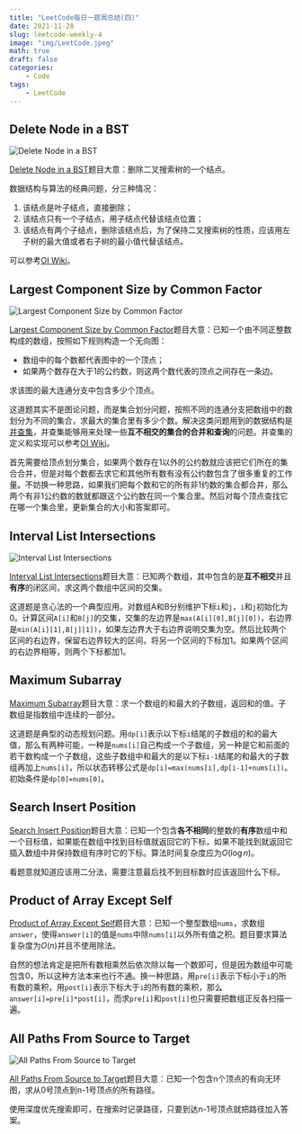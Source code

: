 ```yaml
---
title: "LeetCode每日一题周总结(四)"
date: 2021-11-28
slug: leetcode-weekly-4
image: "img/LeetCode.jpeg"
math: true
draft: false
categories:
    - Code
tags:
    - LeetCode
---
```


## Delete Node in a BST

![Delete Node in a BST](https://assets.leetcode.com/uploads/2020/09/04/del_node_1.jpg)

[Delete Node in a BST](https://leetcode.com/problems/delete-node-in-a-bst/)题目大意：删除二叉搜索树的一个结点。

数据结构与算法的经典问题，分三种情况：

1. 该结点是叶子结点，直接删除；
2. 该结点只有一个子结点，用子结点代替该结点位置；
3. 该结点有两个子结点，删除该结点后，为了保持二叉搜索树的性质，应该用左子树的最大值或者右子树的最小值代替该结点。

可以参考[OI Wiki](https://oi-wiki.org/ds/bst/#_6)。

## Largest Component Size by Common Factor

![Largest Component Size by Common Factor](https://assets.leetcode.com/uploads/2018/12/01/ex3.png)

[Largest Component Size by Common Factor](https://leetcode.com/problems/largest-component-size-by-common-factor/)题目大意：已知一个由不同正整数构成的数组，按照如下规则构造一个无向图：

- 数组中的每个数都代表图中的一个顶点；
- 如果两个数存在大于1的公约数，则这两个数代表的顶点之间存在一条边。

求该图的最大连通分支中包含多少个顶点。

这道题其实不是图论问题，而是集合划分问题，按照不同的连通分支把数组中的数划分为不同的集合，求最大的集合里有多少个数。解决这类问题用到的数据结构是[并查集](https://oi-wiki.org/ds/dsu/)，并查集能够用来处理一些**互不相交的集合的合并和查询**的问题。并查集的定义和实现可以参考[OI Wiki](https://oi-wiki.org/ds/dsu/)。

首先需要给顶点划分集合，如果两个数存在1以外的公约数就应该把它们所在的集合合并，但是对每个数都去求它和其他所有数有没有公约数包含了很多重复的工作量。不妨换一种思路，如果我们把每个数和它的所有非1约数的集合都合并，那么两个有非1公约数的数就都跟这个公约数在同一个集合里。然后对每个顶点查找它在哪一个集合里，更新集合的大小和答案即可。

## Interval List Intersections

![Interval List Intersections](https://assets.leetcode.com/uploads/2019/01/30/interval1.png)

[Interval List Intersections](https://leetcode.com/problems/interval-list-intersections/)题目大意：已知两个数组，其中包含的是**互不相交**并且**有序**的闭区间，求这两个数组中区间的交集。

这道题是贪心法的一个典型应用。对数组A和B分别维护下标`i`和`j`，`i`和`j`初始化为0。计算区间`A[i]`和`B[j]`的交集，交集的左边界是`max(A[i][0],B[j][0])`，右边界是`min(A[i][1],B[j][1])`，如果左边界大于右边界说明交集为空。然后比较两个区间的右边界，保留右边界较大的区间，将另一个区间的下标加1。如果两个区间的右边界相等，则两个下标都加1。

## Maximum Subarray

[Maximum Subarray](https://leetcode.com/problems/maximum-subarray/)题目大意：求一个数组的和最大的子数组，返回和的值。子数组是指数组中连续的一部分。

这道题是典型的动态规划问题。用`dp[i]`表示以下标`i`结尾的子数组的和的最大值，那么有两种可能，一种是`nums[i]`自己构成一个子数组，另一种是它和前面的若干数构成一个子数组，这些子数组中和最大的是以下标`i-1`结尾的和最大的子数组再加上`nums[i]`，所以状态转移公式是`dp[i]=max(nums[i],dp[i-1]+nums[i])`。初始条件是`dp[0]=nums[0]`。

## Search Insert Position

[Search Insert Position](https://leetcode.com/problems/search-insert-position/)题目大意：已知一个包含**各不相同**的整数的**有序**数组中和一个目标值，如果能在数组中找到目标值就返回它的下标，如果不能找到就返回它插入数组中并保持数组有序时它的下标。算法时间复杂度应为$O(\log n)$。

看题意就知道应该用二分法，需要注意最后找不到目标数时应该返回什么下标。

## Product of Array Except Self

[Product of Array Except Self](https://leetcode.com/problems/product-of-array-except-self/)题目大意：已知一个整型数组`nums`，求数组`answer`，使得`answer[i]`的值是`nums`中除`nums[i]`以外所有值之积。题目要求算法复杂度为$O(n)$并且不使用除法。

自然的想法肯定是把所有数相乘然后依次除以每一个数即可，但是因为数组中可能包含0，所以这种方法本来也行不通。换一种思路，用`pre[i]`表示下标小于`i`的所有数的乘积，用`post[i]`表示下标大于`i`的所有数的乘积，那么`answer[i]=pre[i]*post[i]`，而求`pre[i]`和`post[i]`也只需要把数组正反各扫描一遍。

## All Paths From Source to Target

![All Paths From Source to Target](https://assets.leetcode.com/uploads/2020/09/28/all_1.jpg)

[All Paths From Source to Target](https://leetcode.com/problems/all-paths-from-source-to-target/)题目大意：已知一个包含n个顶点的有向无环图，求从0号顶点到n-1号顶点的所有路径。

使用深度优先搜索即可，在搜索时记录路径，只要到达n-1号顶点就把路径加入答案。
